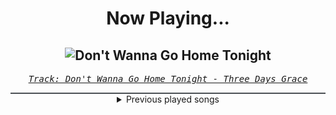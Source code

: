 <div align="center"> 
<h1>Now Playing...</h1>

![Don't Wanna Go Home Tonight](https://i.scdn.co/image/ab67616d00001e02c09a186638a7dc5de2eb0b56)
--
_<samp><a href="https://open.spotify.com/track/3I3FSs3C05QUs3r8fSdSeQ">Track: Don't Wanna Go Home Tonight - Three Days Grace</a></samp>_

<div style="border: 1px #4B5054 solid"></div>
<details>
  <summary>
    Previous played songs
  </summary>
  <table>
    <thead>
      <tr>
        <th>
          Artist
        </th>
        <th>
          Song
        </th>
        <th>
          Link
        </th>
      </tr>
    </thead>
    <tbody>
      <tr><td>Three Days Grace</td><td>Don't Wanna Go Home Tonight</td><td><a href="https://open.spotify.com/track/3I3FSs3C05QUs3r8fSdSeQ">https://open.spotify.com/track/3I3FSs3C05QUs3r8fSdSeQ</a></td></tr><tr><td>Citizen Soldier</td><td>Too Loud</td><td><a href="https://open.spotify.com/track/33ASwNfXWx1BrVjYtndyyr">https://open.spotify.com/track/33ASwNfXWx1BrVjYtndyyr</a></td></tr><tr><td>WeStillDie</td><td>Dead Whispers</td><td><a href="https://open.spotify.com/track/2VzItbEW9jOoDnqVHdpR0n">https://open.spotify.com/track/2VzItbEW9jOoDnqVHdpR0n</a></td></tr><tr><td>We Came As Romans</td><td>one by one</td><td><a href="https://open.spotify.com/track/2xIvHnbzpdwVa9vODhiknm">https://open.spotify.com/track/2xIvHnbzpdwVa9vODhiknm</a></td></tr><tr><td>Adept</td><td>Parting Ways</td><td><a href="https://open.spotify.com/track/02z82YXVP6bQlIUt7r3gK5">https://open.spotify.com/track/02z82YXVP6bQlIUt7r3gK5</a></td></tr><tr><td>Jonathan Young</td><td>Soda Pop (Metal Version)</td><td><a href="https://open.spotify.com/track/6CbatLtaYfCRnvdqssmLGt">https://open.spotify.com/track/6CbatLtaYfCRnvdqssmLGt</a></td></tr><tr><td>Lindsey Stirling</td><td>Eye Of The Untold Her (Echo In The Dark)</td><td><a href="https://open.spotify.com/track/2YjWW5jV1IfY8mml4fEvc3">https://open.spotify.com/track/2YjWW5jV1IfY8mml4fEvc3</a></td></tr><tr><td>Pendulum</td><td>Guiding Lights</td><td><a href="https://open.spotify.com/track/72IItEqfWxby0H0q1TCXbP">https://open.spotify.com/track/72IItEqfWxby0H0q1TCXbP</a></td></tr><tr><td>Silos</td><td>iF_i_FaLL</td><td><a href="https://open.spotify.com/track/12O1jHrTRLaQE2fWeZatIz">https://open.spotify.com/track/12O1jHrTRLaQE2fWeZatIz</a></td></tr><tr><td>Dayseeker</td><td>Shapeshift</td><td><a href="https://open.spotify.com/track/6JETZ58xlV6YGNQWLj2T0A">https://open.spotify.com/track/6JETZ58xlV6YGNQWLj2T0A</a></td></tr><tr><td>Shinigami</td><td>Martial Arts Prinzip</td><td><a href="https://open.spotify.com/track/0EPTd2GQbrw2DHsQtZyXE7">https://open.spotify.com/track/0EPTd2GQbrw2DHsQtZyXE7</a></td></tr><tr><td>UNFINISH</td><td>Sorry for the Fuss Again</td><td><a href="https://open.spotify.com/track/4PAnPIfSY3KFnWHkLsHkGb">https://open.spotify.com/track/4PAnPIfSY3KFnWHkLsHkGb</a></td></tr><tr><td>Circle of Dust</td><td>Invisible World</td><td><a href="https://open.spotify.com/track/6Mm9rzMqSUicJogROZcZu4">https://open.spotify.com/track/6Mm9rzMqSUicJogROZcZu4</a></td></tr><tr><td>Bad Omens</td><td>Specter</td><td><a href="https://open.spotify.com/track/5krhWYmWIKJhI96deUujm8">https://open.spotify.com/track/5krhWYmWIKJhI96deUujm8</a></td></tr><tr><td>Bad Omens</td><td>Specter</td><td><a href="https://open.spotify.com/track/5krhWYmWIKJhI96deUujm8">https://open.spotify.com/track/5krhWYmWIKJhI96deUujm8</a></td></tr><tr><td>Bad Omens</td><td>Specter</td><td><a href="https://open.spotify.com/track/5krhWYmWIKJhI96deUujm8">https://open.spotify.com/track/5krhWYmWIKJhI96deUujm8</a></td></tr><tr><td>Bad Omens</td><td>Specter</td><td><a href="https://open.spotify.com/track/5krhWYmWIKJhI96deUujm8">https://open.spotify.com/track/5krhWYmWIKJhI96deUujm8</a></td></tr><tr><td>Bad Omens</td><td>Specter</td><td><a href="https://open.spotify.com/track/5krhWYmWIKJhI96deUujm8">https://open.spotify.com/track/5krhWYmWIKJhI96deUujm8</a></td></tr><tr><td>Bad Omens</td><td>Specter</td><td><a href="https://open.spotify.com/track/5krhWYmWIKJhI96deUujm8">https://open.spotify.com/track/5krhWYmWIKJhI96deUujm8</a></td></tr><tr><td>Bad Omens</td><td>Specter</td><td><a href="https://open.spotify.com/track/5krhWYmWIKJhI96deUujm8">https://open.spotify.com/track/5krhWYmWIKJhI96deUujm8</a></td></tr>
    </tbody>
  </table>
</details>

</div>
